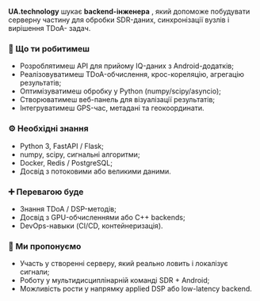 **UA.technology** шукає **backend-інженера** , який допоможе побудувати
серверну частину для обробки SDR-даних, синхронізації вузлів і вирішення TDoA-
задач.

### **🔧 Що ти робитимеш**

  * Розроблятимеш API для прийому IQ-даних з Android-додатків;
  * Реалізовуватимеш TDoA-обчислення, крос-кореляцію, агрегацію результатів;
  * Оптимізуватимеш обробку у Python (numpy/scipy/asyncio);
  * Створюватимеш веб-панель для візуалізації результатів;
  * Інтегруватимеш GPS-час, метадані та геокоординати.

### **⚙️ Необхідні знання**

  * Python 3, FastAPI / Flask;
  * numpy, scipy, сигнальні алгоритми;
  * Docker, Redis / PostgreSQL;
  * Досвід з потоковими або великими даними.

### **➕ Перевагою буде**

  * Знання TDoA / DSP-методів;
  * Досвід з GPU-обчисленнями або C++ backends;
  * DevOps-навыки (CI/CD, контейнеризація).

### **🚀 Ми пропонуємо**

  * Участь у створенні серверу, який реально ловить і локалізує сигнали;
  * Роботу у мультидисциплінарній команді SDR + Android;
  * Можливість рости у напрямку applied DSP або low-latency backend.